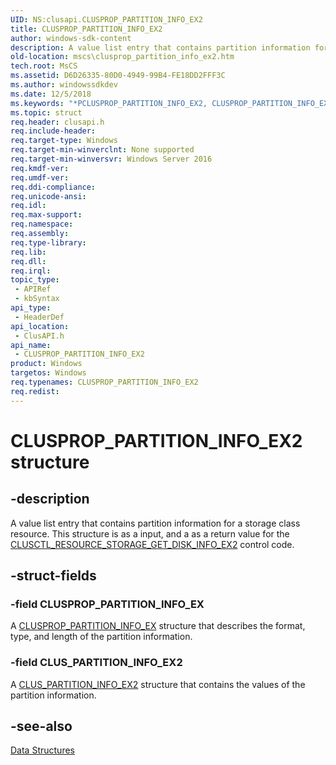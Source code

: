 ```yaml
---
UID: NS:clusapi.CLUSPROP_PARTITION_INFO_EX2
title: CLUSPROP_PARTITION_INFO_EX2
author: windows-sdk-content
description: A value list entry that contains partition information for a storage class resource. This structure is as a input, and a as a return value for the CLUSCTL_RESOURCE_STORAGE_GET_DISK_INFO_EX2 control code.
old-location: mscs\clusprop_partition_info_ex2.htm
tech.root: MsCS
ms.assetid: D6D26335-80D0-4949-99B4-FE18DD2FFF3C
ms.author: windowssdkdev
ms.date: 12/5/2018
ms.keywords: "*PCLUSPROP_PARTITION_INFO_EX2, CLUSPROP_PARTITION_INFO_EX2, CLUSPROP_PARTITION_INFO_EX2 structure [Failover Cluster], clusapi/CLUSPROP_PARTITION_INFO_EX2, mscs.clusprop_partition_info_ex2"
ms.topic: struct
req.header: clusapi.h
req.include-header: 
req.target-type: Windows
req.target-min-winverclnt: None supported
req.target-min-winversvr: Windows Server 2016
req.kmdf-ver: 
req.umdf-ver: 
req.ddi-compliance: 
req.unicode-ansi: 
req.idl: 
req.max-support: 
req.namespace: 
req.assembly: 
req.type-library: 
req.lib: 
req.dll: 
req.irql: 
topic_type:
 - APIRef
 - kbSyntax
api_type:
 - HeaderDef
api_location:
 - ClusAPI.h
api_name:
 - CLUSPROP_PARTITION_INFO_EX2
product: Windows
targetos: Windows
req.typenames: CLUSPROP_PARTITION_INFO_EX2
req.redist: 
---
```


# CLUSPROP_PARTITION_INFO_EX2 structure


## -description


A value list entry that contains partition information for a storage class resource. This structure is as a input, and a as a return value for the <a href="https://msdn.microsoft.com/FA742D78-D89D-472D-B5C9-6C8D95883CD1">CLUSCTL_RESOURCE_STORAGE_GET_DISK_INFO_EX2</a> control code.


## -struct-fields




### -field CLUSPROP_PARTITION_INFO_EX

A <a href="https://msdn.microsoft.com/b1343a04-b8bd-469a-a620-985eeb89401c">CLUSPROP_PARTITION_INFO_EX</a> structure that describes the format, 
     type, and length of the partition information.


### -field CLUS_PARTITION_INFO_EX2

A <a href="https://msdn.microsoft.com/1B6690DB-9D23-4D0C-98B7-3066C5452CD1">CLUS_PARTITION_INFO_EX2</a> structure that contains the values of the partition information.


## -see-also




<a href="https://msdn.microsoft.com/e3ad7c34-0c8a-4f03-8e5c-b57802c493f0">Data Structures</a>
 

 

